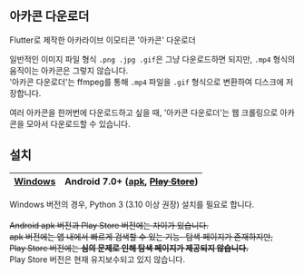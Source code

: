 <p align="center">
<!--   <img alt="Screenshot" src="image.png" width="200" /> -->
  <h2>아카콘 다운로더</h2>
</p>

Flutter로 제작한 아카라이브 이모티콘 '아카콘' 다운로더<br>

일반적인 이미지 파일 형식 `.png .jpg .gif`은 그냥 다운로드하면 되지만, `.mp4` 형식의 움직이는 아카콘은 그렇지 않습니다.<br>
'아카콘 다운로더'는 ffmpeg를 통해 `.mp4` 파일을 `.gif` 형식으로 변환하여 디스크에 저장합니다.<br>

여러 아카콘을 한꺼번에 다운로드하고 싶을 때, '아카콘 다운로더'는 웹 크롤링으로 아카콘을 모아서 다운로드할 수 있습니다.

## 설치
[Windows](https://github.com/ppaka/arcacon_downloader/releases/latest/download/Windows.zip) | Android 7.0+ ([apk](https://github.com/ppaka/arcacon_downloader/releases/latest/download/app-release.apk), [~~Play Store~~](https://play.google.com/store/apps/details?id=com.ppaka.ArcaconDownloader)) |
| ------------- | ------------- | 

Windows 버전의 경우, Python 3 (3.10 이상 권장) 설치를 필요로 합니다.<br><br>
~~Android apk 버전과 Play Store 버전에는 차이가 있습니다.<br>~~
~~apk 버전에는 앱 내에서 빠르게 검색할 수 있는 기능- 탐색 페이지가 존재하지만,<br>~~
~~Play Store 버전에는 <b>심의 문제로 인해 탐색 페이지가 제공되지 않습니다.</b><br>~~
Play Store 버전은 현재 유지보수되고 있지 않습니다.
